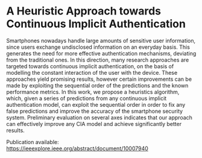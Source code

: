 # A Heuristic Approach towards Continuous Implicit Authentication
Smartphones nowadays handle large amounts of sensitive user information, since users exchange undisclosed information on an everyday basis. This generates the need for
more effective authentication mechanisms, deviating from
the traditional ones. In this direction, many research approaches are targeted towards continuous implicit authentication, on the basis of modelling the constant interaction
of the user with the device. These approaches yield promising results, however certain improvements can be made by
exploiting the sequential order of the predictions and the
known performance metrics. In this work, we propose a
heuristics algorithm, which, given a series of predictions
from any continuous implicit authentication model, can exploit the sequential order in order to fix any false predictions and improve the accuracy of the smartphone security
system. Preliminary evaluation on several axes indicates
that our approach can effectively improve any CIA model
and achieve significantly better results.

Publication available: https://ieeexplore.ieee.org/abstract/document/10007940
